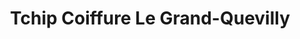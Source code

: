 ---
title: "Tchip Coiffure Le Grand-Quevilly"
url: /le-grand-quevilly/tchip-coiffure-le-grand-quevilly/
shop: coiffeur
---